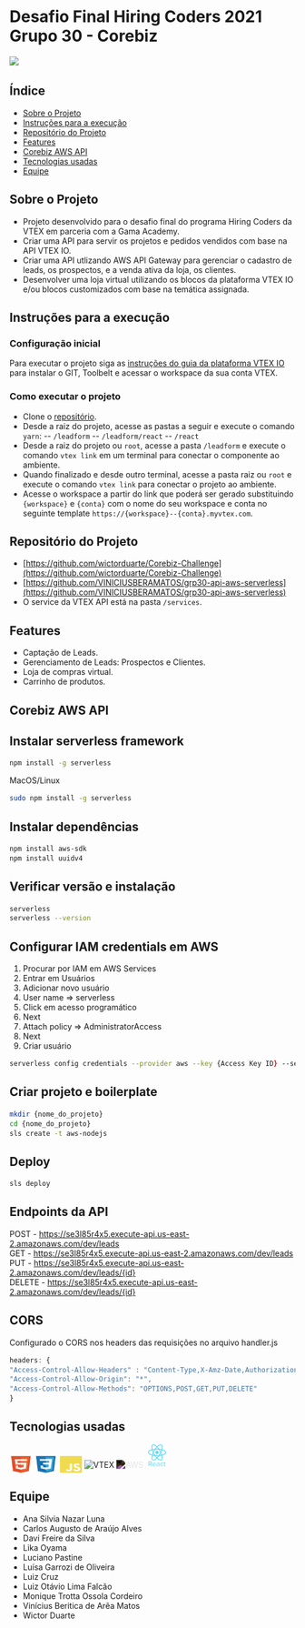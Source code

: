 # Desafio Final Hiring Coders 2021<br>Grupo 30 - Corebiz

<div><img src="https://scontent.frec31-1.fna.fbcdn.net/v/t1.6435-9/64898951_1311371512350085_3889026250110402560_n.png?_nc_cat=103&ccb=1-5&_nc_sid=e3f864&_nc_eui2=AeG3Z1gxHmm2L8WYr0kjKsVncKq6DU8uVLNwqroNTy5Us1GqwCmM-CnrrcvLWpxTorMRLZs8sUVUfqnfg41xcbE4&_nc_ohc=bWSSVppxbp0AX8TT72H&_nc_ht=scontent.frec31-1.fna&oh=71ef3c5f50c1de321941175cf6219cd7&oe=6153F13C" />
</div>

## Índice

<ul>
    <li><a href="#sobre">Sobre o Projeto</a></li>
    <li><a href="#instrucoes">Instruções para a execução</a></li>
    <li><a href="#linkrepo">Repositório do Projeto</a></li>
    <li><a href="#features">Features</a></li>
    <li><a href="#aws">Corebiz AWS API</a></li>
    <li><a href="#tecnologias">Tecnologias usadas</a></li>
    <li><a href="#equipe">Equipe</a></li>
</ul>

<div id="sobre"></div>

## Sobre o Projeto
- Projeto desenvolvido para o desafio final do programa Hiring Coders da VTEX em parceria com a Gama Academy.
- Criar uma API para servir os projetos e pedidos vendidos com base na API VTEX IO.
- Criar uma API utlizando AWS API Gateway para gerenciar o cadastro de leads, os prospectos, e a venda ativa da loja, os clientes.
- Desenvolver uma loja virtual utilizando os blocos da plataforma VTEX IO e/ou blocos customizados com base na temática assignada.

<div id="instrucoes"></div>

## Instruções para a execução

### Configuração inicial
Para executar o projeto siga as [instruções do guia da plataforma VTEX IO](https://learn.vtex.com/docs/course-basic-blocks-step00setup-lang-pt) para instalar o GIT, Toolbelt e acessar o workspace da sua conta VTEX.

### Como executar o projeto
- Clone o [repositório](https://github.com/wictorduarte/Corebiz-Challenge).
- Desde a raiz do projeto, acesse as pastas a seguir e execute o comando `yarn`:
-- `/leadform`
-- `/leadform/react`
-- `/react`
- Desde a raiz do projeto ou `root`, acesse a pasta `/leadform` e execute o comando `vtex link` em um terminal para conectar o componente ao ambiente.
- Quando finalizado e desde outro terminal, acesse a pasta raiz ou `root` e execute o comando `vtex link` para conectar o projeto ao ambiente.
- Acesse o workspace a partir do link que poderá ser gerado substituindo `{workspace}` e `{conta}` com o nome do seu workspace e conta no seguinte template `https://{workspace}--{conta}.myvtex.com`.

<div id="linkrepo"></div>

## Repositório do Projeto
- [https://github.com/wictorduarte/Corebiz-Challenge](https://github.com/wictorduarte/Corebiz-Challenge)
- [https://github.com/VINICIUSBERAMATOS/grp30-api-aws-serverless](https://github.com/VINICIUSBERAMATOS/grp30-api-aws-serverless)
- O service da VTEX API está na pasta `/services`.

<div id="features"></div>

## Features
- Captação de Leads.
- Gerenciamento de Leads: Prospectos e Clientes.
- Loja de compras virtual.
- Carrinho de produtos.

<div id="aws"></div>

## Corebiz AWS API

## Instalar serverless framework

```zsh
npm install -g serverless
```

MacOS/Linux

```zsh
sudo npm install -g serverless
```

## Instalar dependências

```zsh
npm install aws-sdk
npm install uuidv4
```

## Verificar versão e instalação

```zsh
serverless
serverless --version
```

## Configurar IAM credentials em AWS

1. Procurar por IAM em AWS Services
2. Entrar em Usuários
3. Adicionar novo usuário
4. User name => serverless
5. Click em acesso programático
6. Next
7. Attach policy => AdministratorAccess
8. Next
9. Criar usuário

```zsh
serverless config credentials --provider aws --key {Access Key ID} --secret {Access Secret}
```

## Criar projeto e boilerplate

```zsh
mkdir {nome_do_projeto}
cd {nome_do_projeto}
sls create -t aws-nodejs
```

## Deploy

```zsh
sls deploy
```

## Endpoints da API

POST - https://se3l85r4x5.execute-api.us-east-2.amazonaws.com/dev/leads <br>
GET - https://se3l85r4x5.execute-api.us-east-2.amazonaws.com/dev/leads <br>
PUT - https://se3l85r4x5.execute-api.us-east-2.amazonaws.com/dev/leads/{id} <br>
DELETE - https://se3l85r4x5.execute-api.us-east-2.amazonaws.com/dev/leads/{id} <br>

## CORS
Configurado o CORS nos headers das requisições no arquivo handler.js
```js
headers: {
"Access-Control-Allow-Headers" : "Content-Type,X-Amz-Date,Authorization,X-Api-Key,X-Amz-Security-Token",
"Access-Control-Allow-Origin": "*",
"Access-Control-Allow-Methods": "OPTIONS,POST,GET,PUT,DELETE"
}
```

<div id="tecnologias"></div>

## Tecnologias usadas

<div style="display: inline_block">
    <img align="center" alt="HTML" height="30" width="40" src="https://raw.githubusercontent.com/devicons/devicon/master/icons/html5/html5-original.svg"/>
    <img align="center" alt="CSS" height="30" width="40" src="https://raw.githubusercontent.com/devicons/devicon/master/icons/css3/css3-original.svg"/>
    <img align="center" alt="JS" height="30" width="40" src="https://raw.githubusercontent.com/devicons/devicon/master/icons/javascript/javascript-plain.svg"/>
    <img align="center" alt="VTEX" height="30" width="59" src="https://upload.wikimedia.org/wikipedia/commons/thumb/a/a9/VTEX_Logo.svg/1200px-VTEX_Logo.svg.png"/>
    <img align="center" alt="AWS" height="30" width="40" style="filter:invert(1);" src="https://upload.wikimedia.org/wikipedia/commons/9/93/Amazon_Web_Services_Logo.svg" />
    <img src="https://raw.githubusercontent.com/devicons/devicon/master/icons/react/react-original-wordmark.svg" alt="react" width="40" height="40"/>
</div>

<div id="equipe"></div>

## Equipe
- Ana Silvia Nazar Luna
- Carlos Augusto de Araújo Alves
- Davi Freire da Silva
- Lika Oyama
- Luciano Pastine
- Luísa Garrozi de Oliveira
- Luiz Cruz
- Luiz Otávio Lima Falcão
- Monique Trotta Ossola Cordeiro
- Vinícius Beritica de Arêa Matos
- Wictor Duarte
